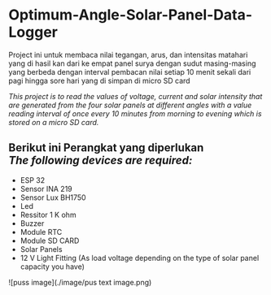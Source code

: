 # Optimum-Angle-Solar-Panel-Data-Logger

Project ini untuk membaca nilai tegangan, arus, dan intensitas matahari yang di hasil kan dari ke empat panel surya  dengan sudut masing-masing yang berbeda dengan interval pembacan nilai setiap 10 menit sekali dari pagi hingga sore hari yang di simpan di micro SD card

*This project is to read the values of voltage, current and solar intensity that are generated from the four solar panels at different angles with a value reading interval of once every 10 minutes from morning to evening which is stored on a micro SD card.*


## Berikut ini Perangkat yang diperlukan <br> *The following devices are required:*
  * ESP 32
  * Sensor INA 219 
  * Sensor Lux BH1750
  * Led
  * Ressitor 1 K ohm
  * Buzzer
  * Module RTC
  * Module SD CARD
  * Solar Panels
  * 12 V Light Fitting (As load voltage depending on the type of solar panel capacity you have)


![puss image](./image/pus text image.png)
